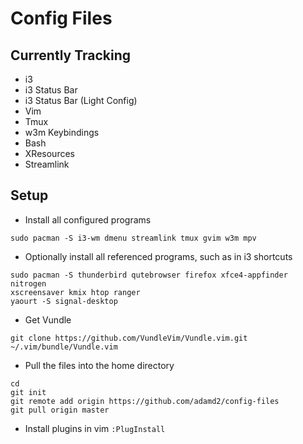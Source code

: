 # Config Files

## Currently Tracking
- i3 
- i3 Status Bar
- i3 Status Bar (Light Config)
- Vim 
- Tmux
- w3m Keybindings
- Bash
- XResources
- Streamlink

## Setup
- Install all configured programs
```
sudo pacman -S i3-wm dmenu streamlink tmux gvim w3m mpv
```  

- Optionally install all referenced programs, such as in i3 shortcuts  
```
sudo pacman -S thunderbird qutebrowser firefox xfce4-appfinder nitrogen
xscreensaver kmix htop ranger
yaourt -S signal-desktop
```  

- Get Vundle  
```
git clone https://github.com/VundleVim/Vundle.vim.git ~/.vim/bundle/Vundle.vim
```  

- Pull the files into the home directory  
```
cd
git init
git remote add origin https://github.com/adamd2/config-files
git pull origin master
```  

- Install plugins in vim
```:PlugInstall```
